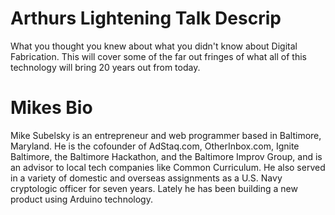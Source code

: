 # Arthurs Lightening Talk Descrip

What you thought you knew about what you didn't know about Digital Fabrication. This will cover some of the far out fringes of what all of this technology will bring 20 years out from today.

# Mikes Bio
Mike Subelsky is an entrepreneur and web programmer based in Baltimore, Maryland.  He is the cofounder of AdStaq.com, 
OtherInbox.com, Ignite Baltimore, the Baltimore Hackathon, and the Baltimore Improv Group, and is an advisor to local tech companies like Common Curriculum. He also served in a variety of domestic and overseas assignments as a U.S. Navy cryptologic officer for seven years. Lately he has been building a new product using Arduino technology.